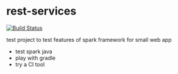 # rest-services

[![Build Status](https://dev.azure.com/joelanderson000/joelanderson000/_apis/build/status/joelanderson000.rest-services?branchName=master)](https://dev.azure.com/joelanderson000/joelanderson000/_build/latest?definitionId=1&branchName=master)

test project to test features of spark framework for small web app

- test spark java
- play with gradle
- try a CI tool